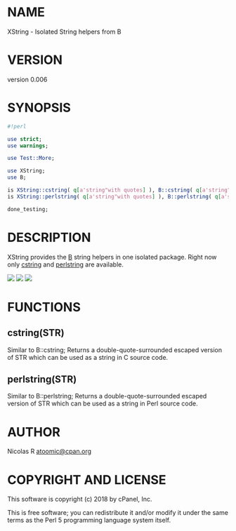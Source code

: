 # NAME

XString - Isolated String helpers from B

# VERSION

version 0.006

# SYNOPSIS

```perl
#!perl

use strict;
use warnings;

use Test::More;

use XString;
use B;

is XString::cstring( q[a'string"with quotes] ), B::cstring( q[a'string"with quotes] ), q["a'string\"with quotes"];
is XString::perlstring( q[a'string"with quotes] ), B::perlstring( q[a'string"with quotes] ), q["a'string\"with quotes"];

done_testing;
```

# DESCRIPTION

XString provides the [B](https://metacpan.org/pod/B) string helpers in one isolated package.
Right now only [cstring](https://metacpan.org/pod/cstring) and [perlstring](https://metacpan.org/pod/perlstring) are available.

[![](https://github.com/atoomic/XString/workflows/linux/badge.svg)](https://github.com/atoomic/XString/actions) [![](https://github.com/atoomic/XString/workflows/macos/badge.svg)](https://github.com/atoomic/XString/actions) [![](https://github.com/atoomic/XString/workflows/windows/badge.svg)](https://github.com/atoomic/XString/actions)

# FUNCTIONS

## cstring(STR)

Similar to B::cstring;
Returns a double-quote-surrounded escaped version of STR which can
be used as a string in C source code.

## perlstring(STR)

Similar to B::perlstring;
Returns a double-quote-surrounded escaped version of STR which can
be used as a string in Perl source code.

# AUTHOR

Nicolas R <atoomic@cpan.org>

# COPYRIGHT AND LICENSE

This software is copyright (c) 2018 by cPanel, Inc.

This is free software; you can redistribute it and/or modify it under
the same terms as the Perl 5 programming language system itself.
